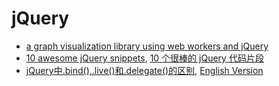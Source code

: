 # jQuery

* [a graph visualization library using web workers and jQuery](http://arborjs.org/)
* [10 awesome jQuery snippets](http://www.catswhocode.com/blog/10-awesome-jquery-snippets), [10 个很棒的 jQuery 代码片段](http://www.oschina.net/code/snippet_12_7271)
* [jQuery中.bind(),.live()和.delegate()的区别](http://www.haipi8.com/javascript/232), [English Version](http://www.alfajango.com/blog/the-difference-between-jquerys-bind-live-and-delegate/)

